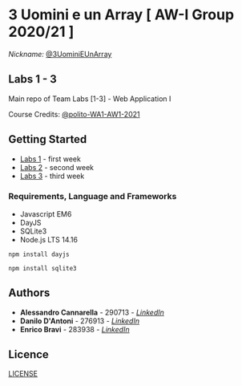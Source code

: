 # 3 Uomini e un Array [ AW-I Group 2020/21 ]
*Nickname:* [@3UominiEUnArray](#)

## Labs 1 - 3

Main repo of Team Labs [1-3] - Web Application I

Course Credits: [@polito-WA1-AW1-2021](https://github.com/polito-WA1-AW1-2021)

## Getting Started

* [Labs 1](/01) - first week
* [Labs 2](/02) - second week
* [Labs 3](/03) - third week

### Requirements, Language and Frameworks

* Javascript EM6
* DayJS
* SQLite3
* Node.js LTS 14.16

```
npm install dayjs

npm install sqlite3
```

## Authors

* **Alessandro Cannarella** - 290713 - *[LinkedIn](https://www.linkedin.com/in/alessandro-cannarella/)*
* **Danilo D'Antoni** - 276913 - *[LinkedIn](https://www.linkedin.com/in/)*
* **Enrico Bravi** - 283938 - *[LinkedIn](https://www.linkedin.com/in/enrico-bravi-370b59198/)*

## Licence

[LICENSE](LICENSE)
